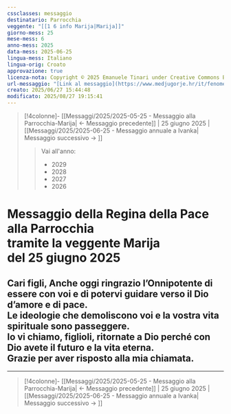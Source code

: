 ```yaml
---
cssclasses: messaggio
destinatario: Parrocchia
veggente: "[[1 6 info Marija|Marija]]"
giorno-mess: 25
mese-mess: 6
anno-mess: 2025
data-mess: 2025-06-25
lingua-mess: Italiano
lingua-orig: Croato
approvazione: true
licenza-nota: Copyright © 2025 Emanuele Tinari under Creative Commons BY-NC-SA 4.0 https://creativecommons.org/licenses/by-nc-sa/4.0/
url-messaggio: "[Link al messaggio](https://www.medjugorje.hr/it/fenomeno-di-medjugorje/messaggi-della-madonna/?datum=2025-6-25)"
creato: 2025/06/27 15:44:48
modificato: 2025/08/27 19:15:41
---
```


> [!4colonne]- [[Messaggi/2025/2025-05-25 - Messaggio alla Parrocchia-Marija| ← Messaggio precedente]] | 25 giugno 2025 | [[Messaggi/2025/2025-06-25 - Messaggio annuale a Ivanka| Messaggio successivo → ]]
>> <span class="verde">Vai all'anno:</span>
>> - 2029
>> - 2028
>> - 2027
>> - 2026
>

# Messaggio della Regina della Pace<br>alla Parrocchia<br>tramite la veggente Marija<br>del 25 giugno 2025

## Cari figli, Anche oggi ringrazio l’Onnipotente di essere con voi e di potervi guidare verso il Dio d’amore e di pace.<br>Le ideologie che demoliscono voi e la vostra vita spirituale sono passeggere.<br>Io vi chiamo, figlioli, ritornate a Dio perché con Dio avete il futuro e la vita eterna.<br>Grazie per aver risposto alla mia chiamata.

***

> [!4colonne]- [[Messaggi/2025/2025-05-25 - Messaggio alla Parrocchia-Marija| ← Messaggio precedente]] | 25 giugno 2025 | [[Messaggi/2025/2025-06-25 - Messaggio annuale a Ivanka| Messaggio successivo → ]]

